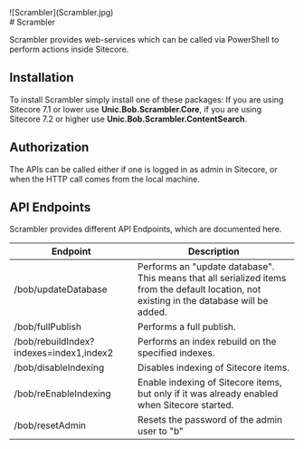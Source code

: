 <div class="chapterlogo">![Scrambler](Scrambler.jpg)</div>
# Scrambler

Scrambler provides web-services which can be called via PowerShell to
perform actions inside Sitecore.

## Installation
To install Scrambler simply install one of these packages:
If you are using Sitecore 7.1 or lower use **Unic.Bob.Scrambler.Core**,
if you are using Sitecore 7.2 or higher use **Unic.Bob.Scrambler.ContentSearch**.

## Authorization
The APIs can be called either if one is logged in as admin in Sitecore, or
when the HTTP call comes from the local machine.


## API Endpoints
Scrambler provides different API Endpoints, which are documented here.

| Endpoint | Description |
| --- | --- |
| /bob/updateDatabase | Performs an "update database". This means that all serialized items from the default location, not existing in the database will be added.  |
| /bob/fullPublish | Performs a full publish. |
| /bob/rebuildIndex?indexes=index1,index2 | Performs an index rebuild on the specified indexes. |
| /bob/disableIndexing | Disables indexing of Sitecore items. |
| /bob/reEnableIndexing | Enable indexing of Sitecore items, but only if it was already enabled when Sitecore started. |
| /bob/resetAdmin | Resets the password of the admin user to "b" |
